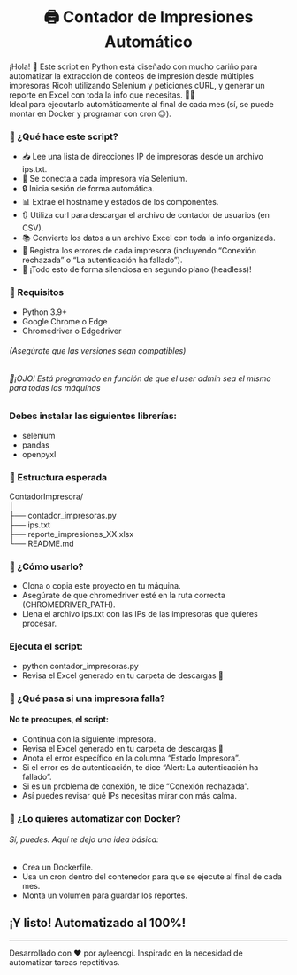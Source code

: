 <h1 align ="center"> 🖨️ Contador de Impresiones Automático </h1>

¡Hola! 👋 Este script en Python está diseñado con mucho cariño para automatizar la extracción de conteos de impresión desde múltiples impresoras Ricoh utilizando Selenium y peticiones cURL, y generar un reporte en Excel con toda la info que necesitas. 🧾✨
<br>
Ideal para ejecutarlo automáticamente al final de cada mes (sí, se puede montar en Docker y programar con cron 😉).

<body>
<h3>🚀 ¿Qué hace este script?</h3>

<ul>
  <li>📥 Lee una lista de direcciones IP de impresoras desde un archivo ips.txt.</li>
  <li>🧠 Se conecta a cada impresora vía Selenium.</li>
  <li>🔒 Inicia sesión de forma automática.</li>
  <li>📊 Extrae el hostname y estados de los componentes.</li>
  <li>🔃 Utiliza curl para descargar el archivo de contador de usuarios (en CSV).</li>
  <li>📚 Convierte los datos a un archivo Excel con toda la info organizada.</li>
  <li>🚫 Registra los errores de cada impresora (incluyendo “Conexión rechazada” o “La autenticación ha fallado”).</li>
  <li>🎯 ¡Todo esto de forma silenciosa en segundo plano (headless)!</li>
</ul>

<h3>🧰 Requisitos</h3>

<ul>
  <li>Python 3.9+</li>
  <li>Google Chrome o Edge</li>
  <li>Chromedriver o Edgedriver</li> 
  
</ul>  
<h6>(Asegúrate que las versiones sean compatibles)</h6>
<h6>👀¡OJO! Está programado en función de que el user admin sea el mismo para todas las máquinas</h6>

<h3>Debes instalar las siguientes librerías:</h3>
<ul>
  <li>selenium </li>
  <li>pandas </li>
  <li>openpyxl</li>
</ul>

<h3>📁 Estructura esperada</h3>

<p>
ContadorImpresora/ <br>
│ <br>
├── contador_impresoras.py          <br>
├── ips.txt                         <br>
├── reporte_impresiones_XX.xlsx     <br>
└── README.md                       <br>
</p>


<h3>📝 ¿Cómo usarlo?</h3>
<ul>
  <li>Clona o copia este proyecto en tu máquina.</li>
  <li>Asegúrate de que chromedriver esté en la ruta correcta (CHROMEDRIVER_PATH).</li>
  <li>Llena el archivo ips.txt con las IPs de las impresoras que quieres procesar.</li>
</ul>

<h3>Ejecuta el script:</h3>
<ul>
  <li>python contador_impresoras.py</li>
  <li>Revisa el Excel generado en tu carpeta de descargas 🥳</li>
</ul>

<h3>🐞 ¿Qué pasa si una impresora falla?</h3>

<h4>No te preocupes, el script:</h4>

<ul>
  <li>Continúa con la siguiente impresora.</li>
  <li>Revisa el Excel generado en tu carpeta de descargas 🥳</li>
  <li>Anota el error específico en la columna “Estado Impresora”.</li>
  <li>Si el error es de autenticación, te dice “Alert: La autenticación ha fallado”.</li>
  <li>Si es un problema de conexión, te dice “Conexión rechazada”.</li>
  <li>Así puedes revisar qué IPs necesitas mirar con más calma.</li>
</ul>

<h3>🐳 ¿Lo quieres automatizar con Docker?</h3>

<h6>Sí, puedes. Aquí te dejo una idea básica: </h6>

<ul>
  <li>Crea un Dockerfile.</li>
  <li>Usa un cron dentro del contenedor para que se ejecute al final de cada mes.</li>
  <li>Monta un volumen para guardar los reportes.</li>
</ul>

<h2>¡Y listo! Automatizado al 100%!</h2>
  
</body>

____________________________________________________________________________________________________________________________________________________
Desarrollado con ❤️ por ayleencgi. Inspirado en la necesidad de automatizar tareas repetitivas.
